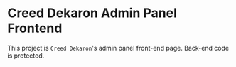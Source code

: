 # Creed Dekaron Admin Panel Frontend

This project is `Creed Dekaron`'s admin panel front-end page. Back-end code is protected.
                   